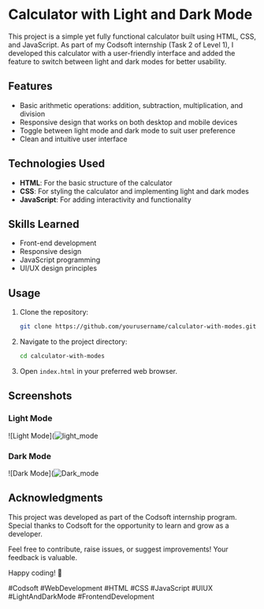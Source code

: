 # Calculator with Light and Dark Mode

This project is a simple yet fully functional calculator built using HTML, CSS, and JavaScript. As part of my Codsoft internship (Task 2 of Level 1), I developed this calculator with a user-friendly interface and added the feature to switch between light and dark modes for better usability.

## Features

- Basic arithmetic operations: addition, subtraction, multiplication, and division
- Responsive design that works on both desktop and mobile devices
- Toggle between light mode and dark mode to suit user preference
- Clean and intuitive user interface

## Technologies Used

- **HTML**: For the basic structure of the calculator
- **CSS**: For styling the calculator and implementing light and dark modes
- **JavaScript**: For adding interactivity and functionality

## Skills Learned

- Front-end development
- Responsive design
- JavaScript programming
- UI/UX design principles

## Usage

1. Clone the repository:
   ```bash
   git clone https://github.com/yourusername/calculator-with-modes.git
   ```
2. Navigate to the project directory:
   ```bash
   cd calculator-with-modes
   ```
3. Open `index.html` in your preferred web browser.

## Screenshots

### Light Mode
![Light Mode](![light_mode](https://github.com/itstamannaverma/calculator-with-darkmode/assets/120435914/b2a35b41-211b-4d6e-a880-f4d43c9c5e67)


### Dark Mode
![Dark Mode](![Dark_mode](https://github.com/itstamannaverma/calculator-with-darkmode/assets/120435914/5f0683a8-569c-4cf1-8260-87d73da55ded)


## Acknowledgments

This project was developed as part of the Codsoft internship program. Special thanks to Codsoft for the opportunity to learn and grow as a developer.


Feel free to contribute, raise issues, or suggest improvements! Your feedback is valuable.

Happy coding! 🚀

#Codsoft #WebDevelopment #HTML #CSS #JavaScript #UIUX #LightAndDarkMode #FrontendDevelopment
 
